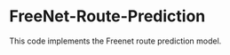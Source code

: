 FreeNet-Route-Prediction
========================

This code implements the Freenet route prediction model.



